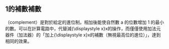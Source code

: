 ## 1的補數補數
（complement）是對於給定的進位制，相加後能使自然數 a 的位數增加 1 的最小的數。可以在計算電路中，代替減{\displaystyle x}x的操作，而僅僅使用加法元器件（加法器）的「加上{\displaystyle x}x的補數（無視最高位的進位）」，達到相同的效果。
